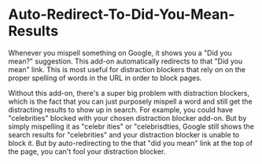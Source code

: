 # Auto-Redirect-To-Did-You-Mean-Results


Whenever you mispell something on Google, it shows you a "Did you mean?" suggestion. This add-on automatically redirects to that "Did you mean" link. This is most useful for distraction blockers that rely on on the proper spelling of words in the URL in order to block pages.

Without this add-on, there's a super big problem with distraction blockers, which is the fact that you can just purposely mispell a word and still get the distracting results to show up in search. For example, you could have "celebrities" blocked with your chosen distraction blocker add-on. But by simply mispelling it as "celebr ities" or "celebrisdties, Google still shows the search results for "celebrities" and your distraction blocker is unable to block it. But by auto-redirecting to the that "did you mean" link at the top of the page, you can't fool your distraction blocker.
